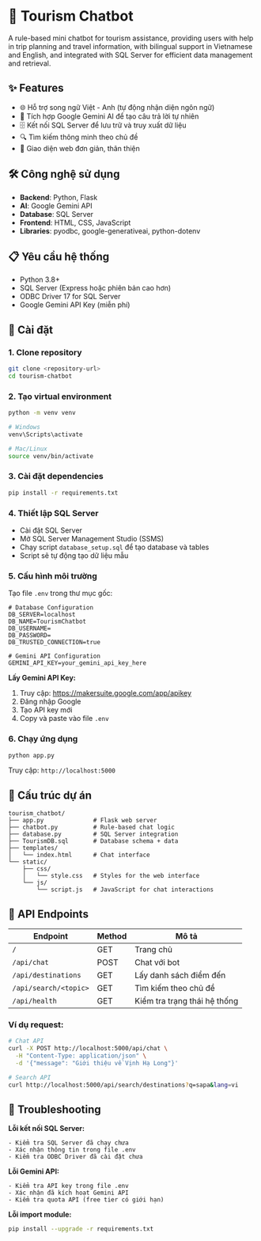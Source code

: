 # 🤖 Tourism Chatbot

A rule-based mini chatbot for tourism assistance, providing users with help in trip planning and travel information, with bilingual support in Vietnamese and English, and integrated with SQL Server for efficient data management and retrieval.

## ✨ Features

- 🌐 Hỗ trợ song ngữ Việt - Anh (tự động nhận diện ngôn ngữ)
- 🤖 Tích hợp Google Gemini AI để tạo câu trả lời tự nhiên
- 🗄️ Kết nối SQL Server để lưu trữ và truy xuất dữ liệu
- 🔍 Tìm kiếm thông minh theo chủ đề
- 💬 Giao diện web đơn giản, thân thiện

## 🛠️ Công nghệ sử dụng

- **Backend**: Python, Flask
- **AI**: Google Gemini API
- **Database**: SQL Server
- **Frontend**: HTML, CSS, JavaScript
- **Libraries**: pyodbc, google-generativeai, python-dotenv

## 📋 Yêu cầu hệ thống

- Python 3.8+
- SQL Server (Express hoặc phiên bản cao hơn)
- ODBC Driver 17 for SQL Server
- Google Gemini API Key (miễn phí)

## 🚀 Cài đặt

### 1. Clone repository

```bash
git clone <repository-url>
cd tourism-chatbot
```

### 2. Tạo virtual environment

```bash
python -m venv venv

# Windows
venv\Scripts\activate

# Mac/Linux
source venv/bin/activate
```

### 3. Cài đặt dependencies

```bash
pip install -r requirements.txt
```

### 4. Thiết lập SQL Server

- Cài đặt SQL Server
- Mở SQL Server Management Studio (SSMS)
- Chạy script `database_setup.sql` để tạo database và tables
- Script sẽ tự động tạo dữ liệu mẫu

### 5. Cấu hình môi trường

Tạo file `.env` trong thư mục gốc:

```env
# Database Configuration
DB_SERVER=localhost
DB_NAME=TourismChatbot
DB_USERNAME=
DB_PASSWORD=
DB_TRUSTED_CONNECTION=true

# Gemini API Configuration
GEMINI_API_KEY=your_gemini_api_key_here
```

**Lấy Gemini API Key:**
1. Truy cập: https://makersuite.google.com/app/apikey
2. Đăng nhập Google
3. Tạo API key mới
4. Copy và paste vào file `.env`

### 6. Chạy ứng dụng

```bash
python app.py
```

Truy cập: `http://localhost:5000`

## 📁 Cấu trúc dự án

```
tourism_chatbot/
├── app.py              # Flask web server
├── chatbot.py          # Rule-based chat logic
├── database.py         # SQL Server integration
├── TourismDB.sql       # Database schema + data
├── templates/
│   └── index.html      # Chat interface
└── static/
    ├── css/
    │   └── style.css   # Styles for the web interface
    └── js/
        └── script.js   # JavaScript for chat interactions
```

## 🔧 API Endpoints

| Endpoint | Method | Mô tả |
|----------|--------|-------|
| `/` | GET | Trang chủ |
| `/api/chat` | POST | Chat với bot |
| `/api/destinations` | GET | Lấy danh sách điểm đến |
| `/api/search/<topic>` | GET | Tìm kiếm theo chủ đề |
| `/api/health` | GET | Kiểm tra trạng thái hệ thống |

### Ví dụ request:

```bash
# Chat API
curl -X POST http://localhost:5000/api/chat \
  -H "Content-Type: application/json" \
  -d '{"message": "Giới thiệu về Vịnh Hạ Long"}'

# Search API
curl http://localhost:5000/api/search/destinations?q=sapa&lang=vi
```

## 🐛 Troubleshooting

**Lỗi kết nối SQL Server:**
```
- Kiểm tra SQL Server đã chạy chưa
- Xác nhận thông tin trong file .env
- Kiểm tra ODBC Driver đã cài đặt chưa
```

**Lỗi Gemini API:**
```
- Kiểm tra API key trong file .env
- Xác nhận đã kích hoạt Gemini API
- Kiểm tra quota API (free tier có giới hạn)
```

**Lỗi import module:**
```bash
pip install --upgrade -r requirements.txt
```